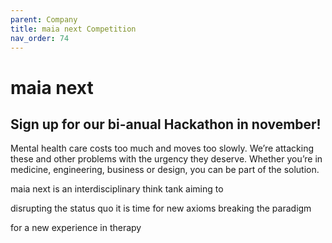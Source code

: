 ```yaml
---
parent: Company
title: maia next Competition
nav_order: 74
---
```


# maia next

## Sign up for our bi-anual Hackathon in november!

      

Mental health care costs too much and moves too slowly.
We’re attacking these and other problems with the urgency they deserve. Whether you’re in medicine, engineering, business or design, you can be part of the solution.

maia next is an interdisciplinary think tank aiming to 

disrupting the status quo
it is time for new axioms
breaking the paradigm

for a new experience in therapy

